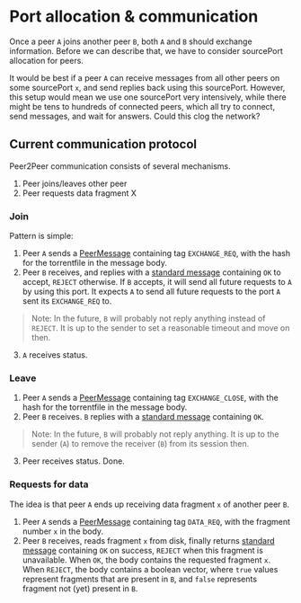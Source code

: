 # Port allocation & communication
Once a peer `A` joins another peer `B`, both `A` and `B` should exchange information.
Before we can describe that, we have to consider sourcePort allocation for peers.

It would be best if a peer `A` can receive messages from all other peers on some sourcePort `x`, and send replies back using this sourcePort.
However, this setup would mean we use one sourcePort very intensively, while there might be tens to hundreds of connected peers, which all try to connect, send messages, and wait for answers.
Could this clog the network?

## Current communication protocol
Peer2Peer communication consists of several mechanisms.

 1. Peer joins/leaves other peer
 2. Peer requests data fragment X

### Join
Pattern is simple:
 1. Peer `A` sends a [PeerMessage](/src/peer/connection/message/peer/message.h) containing tag `EXCHANGE_REQ`, with the hash for the torrentfile in the message body.
 2. Peer `B` receives, and replies with a [standard message](/src/shared/connection/message/message.h) containing `OK` to accept, `REJECT` otherwise.
 If `B` accepts, it will send all future requests to `A` by using this port. It expects `A` to send all future requests to the port `A` sent its `EXCHANGE_REQ` to.

> Note: In the future, `B` will probably not reply anything instead of `REJECT`. It is up to the sender to set a reasonable timeout and move on then.
 3. `A` receives status. 


### Leave
 1. Peer `A` sends a [PeerMessage](/src/peer/connection/message/peer/message.h) containing tag `EXCHANGE_CLOSE`, with the hash for the torrentfile in the message body.
 2. Peer `B` receives. `B` replies with a [standard message](/src/shared/connection/message/message.h) containing `OK`.

> Note: In the future, `B` will probably not reply anything. It is up to the sender (`A`) to remove the receiver (`B`) from its session then.
 3. Peer receives status. Done.


### Requests for data
The idea is that peer `A` ends up receiving data fragment `x` of another peer `B`.
 1. Peer `A` sends a [PeerMessage](/src/peer/connection/message/peer/message.h) containing tag `DATA_REQ`, with the fragment number `x` in the body.
 2. Peer `B` receives, reads fragment `x` from disk, finally returns [standard message](/src/shared/connection/message/message.h) containing `OK` on success, `REJECT` when this fragment is unavailable. When `OK`, the body contains the requested fragment `x`. When `REJECT`, the body contains a boolean vector, where `true` values represent fragments that are present in `B`, and `false` represents fragment not (yet) present in `B`.

